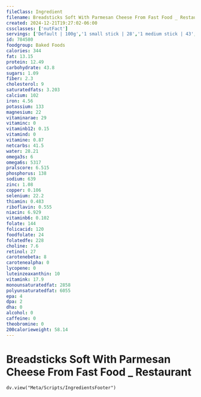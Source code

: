 ```yaml
---
fileClass: Ingredient
filename: Breadsticks Soft With Parmesan Cheese From Fast Food _ Restaurant
created: 2024-12-21T19:27:02-06:00
cssclasses: ['nutFact']
servings: ['Default | 100g','1 small stick | 28','1 medium stick | 43','1 large stick | 53','1 "crazy bread" stick | 38','1 focaccia slice | 57','1 garlic knot | 36']
id: 784580
foodgroup: Baked Foods
calories: 344
fat: 13.15
protein: 12.49
carbohydrate: 43.8
sugars: 1.09
fiber: 2.3
cholesterol: 9
saturatedfats: 3.203
calcium: 102
iron: 4.56
potassium: 133
magnesium: 22
vitaminarae: 29
vitaminc: 0
vitaminb12: 0.15
vitamind: 0
vitamine: 0.87
netcarbs: 41.5
water: 28.21
omega3s: 6
omega6s: 5317
pralscore: 6.515
phosphorus: 138
sodium: 639
zinc: 1.08
copper: 0.106
selenium: 22.2
thiamin: 0.483
riboflavin: 0.555
niacin: 6.929
vitaminb6: 0.102
folate: 144
folicacid: 120
foodfolate: 24
folatedfe: 228
choline: 7.6
retinol: 27
carotenebeta: 8
carotenealpha: 0
lycopene: 0
luteinzeaxanthin: 10
vitamink: 17.9
monounsaturatedfat: 2858
polyunsaturatedfat: 6055
epa: 4
dpa: 2
dha: 0
alcohol: 0
caffeine: 0
theobromine: 0
200calorieweight: 58.14
---
```


# Breadsticks Soft With Parmesan Cheese From Fast Food _ Restaurant

```dataviewjs
dv.view("Meta/Scripts/IngredientsFooter")
```